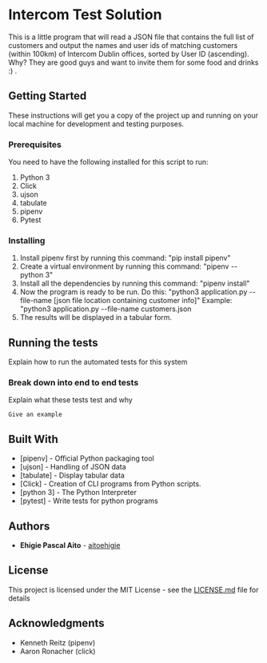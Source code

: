 # Intercom Test Solution

This is a little program that will read a JSON file that contains the full list of customers and output
the names and user ids of matching customers (within 100km) of Intercom Dublin offices, sorted by User ID (ascending).
Why? They are good guys and want to invite them for some food and drinks :) .

## Getting Started

These instructions will get you a copy of the project up and running on your local machine for development and testing purposes.

### Prerequisites

You need to have the following installed for this script to run:
1. Python 3
2. Click 
3. ujson
4. tabulate
5. pipenv
6. Pytest

### Installing

1. Install pipenv first by running this command:
"pip install pipenv"
2. Create a virtual environment by running this command:
"pipenv --python 3"
3. Install all the dependencies by running this command:
"pipenv install"
4. Now the program is ready to be run. Do this:
"python3 application.py --file-name [json file location containing customer info]"
Example:
"python3 application.py --file-name customers.json
5. The results will be displayed in a tabular form.


## Running the tests

Explain how to run the automated tests for this system

### Break down into end to end tests

Explain what these tests test and why

```
Give an example
```

## Built With

* [pipenv] - Official Python packaging tool
* [ujson] - Handling of JSON data
* [tabulate] - Display tabular data 
* [Click] - Creation of CLI programs from Python scripts.
* [python 3] - The Python Interpreter
* [pytest] - Write tests for python programs
## Authors

* **Ehigie Pascal Aito**  - [aitoehigie](https://github.com/aitoehigie)


## License

This project is licensed under the MIT License - see the [LICENSE.md](LICENSE.md) file for details

## Acknowledgments

* Kenneth Reitz (pipenv)
* Aaron Ronacher (click)
